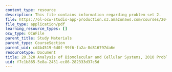 ```yaml
---
content_type: resource
description: This file contains information regarding problem set 2.
file: https://ol-ocw-studio-app-production.s3.amazonaws.com/courses/20-320-analysis-of-biomolecular-and-cellular-systems-fall-2012/f7c1b8655e8a2451ec86282333d37c5d_MIT20_320F12_Fa2010_PS2_pr.pdf
file_type: application/pdf
learning_resource_types: []
ocw_type: OCWFile
parent_title: Study Materials
parent_type: CourseSection
parent_uid: cd4b4519-6d0f-99f6-fa2a-8d816797da6e
resourcetype: Document
title: 20.320 Analysis of Biomolecular and Cellular Systems, 2010 Problem Set 2
uid: f7c1b865-5e8a-2451-ec86-282333d37c5d
---
```

